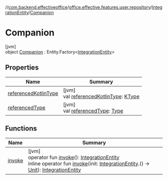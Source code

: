 //[com.backend.effectiveoffice](../../../../index.md)/[office.effective.features.user.repository](../../index.md)/[IntegrationEntity](../index.md)/[Companion](index.md)

# Companion

[jvm]\
object [Companion](index.md) : Entity.Factory&lt;[IntegrationEntity](../index.md)&gt;

## Properties

| Name | Summary |
|---|---|
| [referencedKotlinType](../../../office.effective.features.workspace.repository/-workspace-zones/index.md#1580874516%2FProperties%2F-1216412040) | [jvm]<br>val [referencedKotlinType](../../../office.effective.features.workspace.repository/-workspace-zones/index.md#1580874516%2FProperties%2F-1216412040): [KType](https://kotlinlang.org/api/latest/jvm/stdlib/kotlin.reflect/-k-type/index.html) |
| [referencedType](../../../office.effective.features.workspace.repository/-workspace-zones/index.md#-1165976043%2FProperties%2F-1216412040) | [jvm]<br>val [referencedType](../../../office.effective.features.workspace.repository/-workspace-zones/index.md#-1165976043%2FProperties%2F-1216412040): [Type](https://docs.oracle.com/javase/8/docs/api/java/lang/reflect/Type.html) |

## Functions

| Name | Summary |
|---|---|
| [invoke](../../../office.effective.features.workspace.repository/-workspace-zone-entity/-companion/index.md#-1863046006%2FFunctions%2F-1216412040) | [jvm]<br>operator fun [invoke](../../../office.effective.features.workspace.repository/-workspace-zone-entity/-companion/index.md#-1863046006%2FFunctions%2F-1216412040)(): [IntegrationEntity](../index.md)<br>inline operator fun [invoke](index.md#-416649777%2FFunctions%2F-1216412040)(init: [IntegrationEntity](../index.md).() -&gt; [Unit](https://kotlinlang.org/api/latest/jvm/stdlib/kotlin/-unit/index.html)): [IntegrationEntity](../index.md) |
